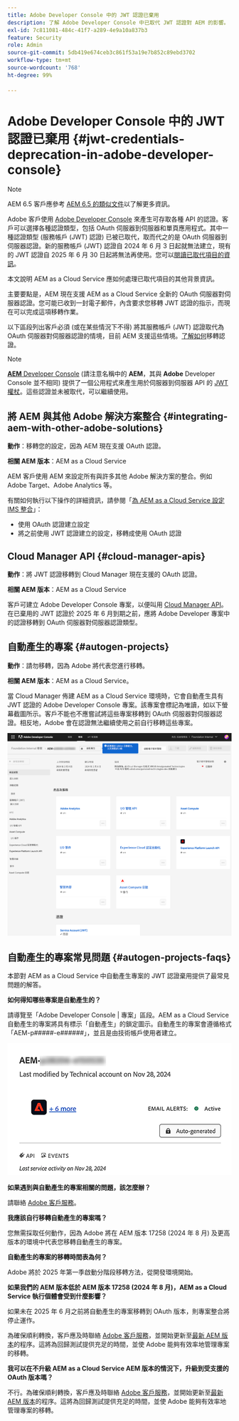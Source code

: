 ```yaml
---
title: Adobe Developer Console 中的 JWT 認證已棄用
description: 了解 Adobe Developer Console 中已取代 JWT 認證對 AEM 的影響。
exl-id: 7c811081-484c-41f7-a289-4e9a10a837b3
feature: Security
role: Admin
source-git-commit: 5db419e674ceb3c861f53a19e7b852c89ebd3702
workflow-type: tm+mt
source-wordcount: '768'
ht-degree: 99%

---
```


# Adobe Developer Console 中的 JWT 認證已棄用 {#jwt-credentials-deprecation-in-adobe-developer-console}

>[!NOTE]
>
>AEM 6.5 客戶應參考 [AEM 6.5 的類似文件](https://experienceleague.adobe.com/zh-hant/docs/experience-manager-65/content/security/jwt-credentials-deprecation-in-adobe-developer-console)以了解更多資訊。

Adobe 客戶使用 [Adobe Developer Console](https://developer.adobe.com/console) 來產生可存取各種 API 的認證。客戶可以選擇各種認證類型，包括 OAuth 伺服器到伺服器和單頁應用程式。其中一種認證類型 (服務帳戶 (JWT) 認證) 已被已取代，取而代之的是 OAuth 伺服器到伺服器認證。新的服務帳戶 (JWT) 認證自 2024 年 6 月 3 日起就無法建立，現有的 JWT 認證自 2025 年 6 月 30 日起將無法再使用。您可以[閱讀已取代項目的資訊](https://developer.adobe.com/developer-console/docs/guides/authentication/ServerToServerAuthentication/migration/)。

本文說明 AEM as a Cloud Service 應如何處理已取代項目的其他背景資訊。

主要要點是，AEM 現在支援 AEM as a Cloud Service 全新的 OAuth 伺服器對伺服器認證。您可能已收到一封電子郵件，內含要求您移轉 JWT 認證的指示，而現在可以完成這項移轉作業。

以下區段列出客戶必須 (或在某些情況下不得) 將其服務帳戶 (JWT) 認證取代為 OAuth 伺服器對伺服器認證的情境，目前 AEM 支援這些情境。[了解如何](https://developer.adobe.com/developer-console/docs/guides/authentication/ServerToServerAuthentication/migration#migration-overview)移轉認證。

>[!NOTE]
>
>[**AEM** Developer Console](/help/implementing/developing/introduction/development-guidelines.md#crxde-lite-and-developer-console) (請注意名稱中的 **AEM**，其與 **Adobe** Developer Console 並不相同) 提供了一個公用程式來產生用於伺服器到伺服器 API 的 [JWT 權杖](/help/implementing/developing/introduction/generating-access-tokens-for-server-side-apis.md)。這些認證並未被取代，可以繼續使用。

## 將 AEM 與其他 Adobe 解決方案整合 {#integrating-aem-with-other-adobe-solutions}

**動作**：移轉您的設定，因為 AEM 現在支援 OAuth 認證。

**相關 AEM 版本**：AEM as a Cloud Service

AEM 客戶使用 AEM 來設定所有與許多其他 Adobe 解決方案的整合。例如 Adobe Target、Adobe Analytics 等。

有關如何執行以下操作的詳細資訊，請參閱「[為 AEM as a Cloud Service 設定 IMS 整合](/help/security/setting-up-ims-integrations-for-aem-as-a-cloud-service.md)」：

* 使用 OAuth 認證建立設定
* 將之前使用 JWT 認證建立的設定，移轉成使用 OAuth 認證

## Cloud Manager API {#cloud-manager-apis}

**動作**：將 JWT 認證移轉到 Cloud Manager 現在支援的 OAuth 認證。

**相關 AEM 版本**：AEM as a Cloud Service

客戶可建立 Adobe Developer Console 專案，以便叫用 [Cloud Manager API](https://developer.adobe.com/experience-cloud/cloud-manager/guides/getting-started/create-api-integration/)。在已棄用的 JWT 認證於 2025 年 6 月到期之前，應將 Adobe Developer 專案中的認證移轉到 OAuth 伺服器對伺服器認證類型。

## 自動產生的專案 {#autogen-projects}

**動作**：請勿移轉，因為 Adobe 將代表您進行移轉。

**相關 AEM 版本**：AEM as a Cloud Service。

當 Cloud Manager 佈建 AEM as a Cloud Service 環境時，它會自動產生具有 JWT 認證的 Adobe Developer Console 專案。該專案會標記為唯讀，如以下螢幕截圖所示。客戶不能也不應嘗試將這些專案移轉到 OAuth 伺服器對伺服器認證。相反地，Adobe 會在認證無法繼續使用之前自行移轉這些專案。

![自動產生的專案](/help/security/assets/jwt-deprecation-autogen-projects.png)

## 自動產生的專案常見問題 {#autogen-projects-faqs}

本節對 AEM as a Cloud Service 中自動產生專案的 JWT 認證棄用提供了最常見問題的解答。

**如何得知哪些專案是自動產生的？**

請導覽至「Adobe Developer Console | 專案」區段。AEM as a Cloud Service 自動產生的專案將具有標示「自動產生」的鎖定圖示。自動產生的專案會遵循格式「AEM-p#####-e######」，並且是由技術帳戶使用者建立。

![自動產生的專案](/help/security/assets/jwt-alert.png)

**如果遇到與自動產生的專案相關的問題，該怎麼辦？**

請聯絡 [Adobe 客戶服務](https://helpx.adobe.com/tw/enterprise/using/support-for-experience-cloud.html)。

**我應該自行移轉自動產生的專案嗎？**

您無需採取任何動作，因為 Adobe 將在 AEM 版本 17258 (2024 年 8 月) 及更高版本的環境中代表您移轉自動產生的專案。

**自動產生的專案的移轉時間表為何？**

Adobe 將於 2025 年第一季啟動分階段移轉方法，從開發環境開始。

**如果我們的 AEM 版本低於 AEM 版本 17258 (2024 年 8 月)，AEM as a Cloud Service 執行個體會受到什麼影響？**

如果未在 2025 年 6 月之前將自動產生的專案移轉到 OAuth 版本，則專案整合將停止運作。

為確保順利轉換，客戶應及時聯絡 [Adobe 客戶服務](https://helpx.adobe.com/tw/enterprise/using/support-for-experience-cloud.html)，並開始更新至[最新 AEM 版本](https://experienceleague.adobe.com/zh-hant/docs/experience-manager-cloud-service/content/release-notes/maintenance/latest)的程序。這將為回歸測試提供充足的時間，並使 Adobe 能夠有效率地管理專案的移轉。

**我可以在不升級 AEM as a Cloud Service AEM 版本的情況下，升級到受支援的 OAuth 版本嗎？**

不行。為確保順利轉換，客戶應及時聯絡 [Adobe 客戶服務](https://helpx.adobe.com/tw/enterprise/using/support-for-experience-cloud.html)，並開始更新至[最新 AEM 版本](https://experienceleague.adobe.com/zh-hant/docs/experience-manager-cloud-service/content/release-notes/maintenance/latest)的程序。這將為回歸測試提供充足的時間，並使 Adobe 能夠有效率地管理專案的移轉。
